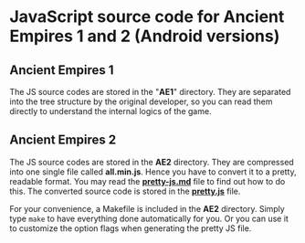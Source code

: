# JavaScript source code for Ancient Empires 1 and 2 (Android versions)

## Ancient Empires 1

The JS source codes are stored in the "**AE1**" directory. They are separated into the tree structure by the original developer, so you can read them directly to understand the internal logics of the game.

## Ancient Empires 2

The JS source codes are stored in the **AE2** directory. They are compressed into one single file called **all.min.js**. Hence you have to convert it to a pretty, readable format. You may read the **[pretty-js.md](https://github.com/ancient-empires-resources/js-Android/blob/main/pretty-js.md)** file to find out how to do this. The converted source code is stored in the **[pretty.js](https://github.com/ancient-empires-resources/js-Android/blob/main/AE2/pretty.js)** file.

For your convenience, a Makefile is included in the **AE2** directory. Simply type `make` to have everything done automatically for you. Or you can use it to customize the option flags when generating the pretty JS file.
